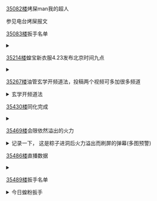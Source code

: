[35082楼](https://bbs.nga.cn/read.php?tid=25842567&page=1755#l35082)烤屎man我的超人

参见电台烤屎报文

[35083楼](https://bbs.nga.cn/read.php?tid=25842567&page=1755#l35083)扳手名单

<details>
  <summary></summary>
  联动蝗粉扳手<br>
  <br>
  雪原みろ<br>
  水没<br>
  Voss<br>
  もふもふあんごら<br>
  レンズ<br>
  カズ囚人<br>
  知らないおじさん<br>
  <br>
  突击杂谈蝗粉扳手<br>
  <br>
  ななほしセツミ<br>
  パオ桐生会<br>
  Sleepy Dragon<br>
  くら屋ひろ<br>
  とりあえずDX<br>
  Rance Kuo<br>
  Voss<br>
  Taishi Ch. 神代大使<br>
  アラマガミ<br>
  レンズ<br>
  許さん海外二キ<br>
  Rho<br>
  知らないおじさん
</details>

[35214楼](https://bbs.nga.cn/read.php?tid=25842567&page=1761#l35214)蝗宝新衣服4.23发布北京时间九点

<details>
  <summary></summary>
  <img style="max-height: 600px;" src="https://z3.ax1x.com/2021/04/22/cqh6Yt.png"></img>
</details>

[35267楼](https://bbs.nga.cn/read.php?tid=25842567&page=1764#l35267)油管玄学开频道法，投稿两个视频可多加很多频道

<details>
  <summary>玄学开频道法</summary>
  今天发现两个投过ytb垃圾稿件的号可以创20+频道了<br>
  <img style="max-height: 800px;" src="https://z3.ax1x.com/2021/04/22/cqhW6S.jpg"></img><br>
  现在还在创
</details>

[35430楼](https://bbs.nga.cn/read.php?tid=25842567&page=1772#l35430)同化完成

<details>
  <summary></summary>
  会员被独轮车同化了<br>
  <img style="max-height: 250px;" src="https://z3.ax1x.com/2021/04/22/cqhfOg.jpg"></img>
</details>

[35469楼](https://bbs.nga.cn/read.php?tid=25842567&page=1774#l35469)会限依然溢出的火力

<details>
  <summary>记录一下， 这是粽子进洞后火力溢出而刷屏的弹幕(多图预警)</summary>
  <img style="max-height: 600px;" src="https://z3.ax1x.com/2021/04/22/cqhHf0.png"></img><br>
  <img style="max-height: 600px;" src="https://z3.ax1x.com/2021/04/22/cqhvm4.png"></img><br>
  <img style="max-height: 600px;" src="https://z3.ax1x.com/2021/04/22/cqhx0J.png"></img><br>
  <img style="max-height: 600px;" src="https://z3.ax1x.com/2021/04/22/cqhz79.png"></img><br>
  <img style="max-height: 600px;" src="https://z3.ax1x.com/2021/04/22/cq4pkR.png"></img><br>
  <img style="max-height: 600px;" src="https://z3.ax1x.com/2021/04/22/cq49t1.png"></img><br>
  <img style="max-height: 600px;" src="https://z3.ax1x.com/2021/04/22/cq4Cfx.png"></img><br>
  <img style="max-height: 600px;" src="https://z3.ax1x.com/2021/04/22/cq4ip6.png"></img><br>
  <img style="max-height: 600px;" src="https://z3.ax1x.com/2021/04/22/cq4F1K.png"></img><br>
  <img style="max-height: 600px;" src="https://z3.ax1x.com/2021/04/22/cq4k6O.png"></img><br>
</details>

[35486楼](https://bbs.nga.cn/read.php?tid=25842567&page=1775#l35486)直播数据

<details>
  <summary></summary>
  2021年4月20日直播2次<br>
  mhr<br>
  <img style="max-height: 250px;" src="https://z3.ax1x.com/2021/04/22/cq4utI.png"></img><br>
  2021-04-20 20:00 - 2021-04-20 22:07<br>
  好评数：11.5k 差评数：0.4k 最高同接：9.9k 平均同接：8.7k 总点击量：83k<br>
  <br>
  杂谈<br>
  <img style="max-height: 250px;" src="https://z3.ax1x.com/2021/04/22/cq4Q9P.png"></img><br>
  2021-04-20 23:00 - 2021-04-21 02:12<br>
  好评数：12.1k 差评数：0.4k 最高同接：3.9k 平均同接：2.9k 总点击量：79k<br>
  <br>
  2021年4月21日直播1次<br>
  mhr<br>
  <img style="max-height: 250px;" src="https://z3.ax1x.com/2021/04/22/cq403V.png"></img><br>
  2021-04-21 21:00 - 2021-04-21 22:30<br>
  好评数：8.6k 差评数：0.5k 最高同接：7.1k 平均同接：6.2k 总点击量：57.9k<br>
  <br>
  这两天直播时清踩和清赞的服务都似乎没有上线，想念他们(也不是很想念)<br>
  蛆宝两次mhr联动，同接都是垫底，希望桐生会们好好反思一下
</details>

[35489楼](https://bbs.nga.cn/read.php?tid=25842567&page=1775#l35489)扳手名单

<details>
  <summary>今日蝗粉扳手</summary>
  弾猫<br>
  Sleepy Dragon<br>
  モノ<br>
  あみざる<br>
  滝ざわ<br>
  フェリックス<br>
  seeda<br>
  Voss<br>
  アラマガミ<br>
  レンズ<br>
  ginji<br>
  おぐってぃーぬ<br>
  jxsd 66Q
</details>